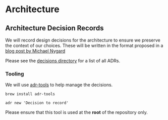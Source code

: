 # Architecture

## Architecture Decision Records

We will record design decisions for the architecture to ensure we preserve the context of our
choices. These will be written in the format proposed in a
[blog post by Michael Nygard](http://thinkrelevance.com/blog/2011/11/15/documenting-architecture-decisions)

Please see the [decisions directory](decisions/) for a list of all ADRs.

### Tooling

We will use [adr-tools](https://github.com/npryce/adr-tools) to help manage the decisions.

`brew install adr-tools`

`adr new 'Decision to record'`

Please ensure that this tool is used at the **root** of the repository only.